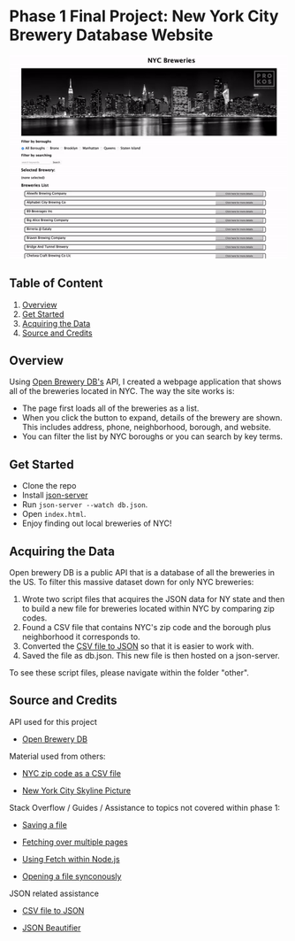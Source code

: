 # Phase 1 Final Project: New York City Brewery Database Website

![Preview of website functioning](https://github.com/Chris10Garcia/phase-1-final-project/blob/main/src/webpagevideo.gif)

## Table of Content

1. [Overview](#overview)
2. [Get Started](#get-started)
3. [Acquiring the Data](#acquiring-the-data)
4. [Source and Credits](#source-and-credits)


## Overview

Using [Open Brewery DB's](https://www.openbrewerydb.org/) API, I created a webpage application that shows all of the breweries located in NYC. The way the site works is:
- The page first loads all of the breweries as a list.
- When you click the button to expand, details of the brewery are shown. This includes address, phone, neighborhood, borough, and website.
- You can filter the list by NYC boroughs or you can search by key terms.


## Get Started

- Clone the repo
- Install [json-server](https://github.com/typicode/json-server)
- Run `json-server --watch db.json`.
- Open `index.html`.
- Enjoy finding out local breweries of NYC!


## Acquiring the Data

Open brewery DB is a public API that is a database of all the breweries in the US. To filter this massive dataset down for only NYC breweries:
1. Wrote two script files that acquires the JSON data for NY state and then to build a new file for breweries located within NYC by comparing zip codes.
2. Found a CSV file that contains NYC's zip code and the borough plus neighborhood it corresponds to.
3. Converted the [CSV file to JSON](https://www.convertcsv.com/csv-to-json.htm) so that it is easier to work with.
4. Saved the file as db.json. This new file is then hosted on a json-server.

To see these script files, please navigate within the folder "other".


## Source and Credits

API used for this project
- [Open Brewery DB](https://www.openbrewerydb.org/documentation)


Material used from others:
- [NYC zip code as a CSV file](https://github.com/erikgregorywebb/nyc-housing/blob/master/Data/nyc-zip-codes.csv)

- [New York City Skyline Picture](https://andrewprokos.com/photo/black-and-white-panoramic-skyline-nyc-at-night-2745/)


Stack Overflow / Guides / Assistance to topics not covered within phase 1:

- [Saving a file](https://stackoverflow.com/questions/34156282/how-do-i-save-json-to-local-text-file)

- [Fetching over multiple pages](https://stackoverflow.com/questions/40677764/how-to-fetch-data-over-multiple-pages)

- [Using Fetch within Node.js](https://codemag.com/article/2003031)

- [Opening a file synconously](https://www.geeksforgeeks.org/node-js-fs-readfilesync-method/)


JSON related assistance 

- [CSV file to JSON](https://www.convertcsv.com/csv-to-json.htm)

- [JSON Beautifier](https://codebeautify.org/jsonviewer)

